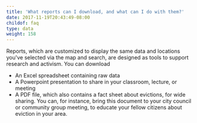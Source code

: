```yaml
---
title: 'What reports can I download, and what can I do with them?'
date: 2017-11-19T20:43:49-08:00
childof: faq
type: data
weight: 158
---
```

Reports, which are customized to display the same data and locations you've selected via the map and search, are designed as tools to support research and activism. You can download

+ An Excel spreadsheet containing raw data 
+ A Powerpoint presentation to share in your classroom, lecture, or meeting
+ A PDF file, which also contains a fact sheet about evictions, for wide sharing. You can, for instance, bring this document to your city council or community group meeting, to educate your fellow citizens about eviction in your area.

